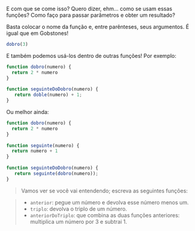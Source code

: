 E com que se come isso? Quero dizer, ehm... como se usam essas funções? Como faço para passar parâmetros e obter um resultado?

Basta colocar o nome da função e, entre parênteses, seus argumentos. É igual que em Gobstones!

``` javascript
dobro(3)
```

E também podemos usá-los dentro de outras funções! Por exemplo:

``` javascript
function dobro(numero) {
  return 2 * numero
}
 
function seguinteDoDobro(numero) {
   return doble(numero) + 1;
}
```

Ou melhor ainda:

``` javascript
function dobro(numero) {
  return 2 * numero
}
 
function seguinte(numero) {
  return numero + 1
}
 
function seguinteDoDobro(numero) {
   return seguinte(dobro(numero));
}
```

> Vamos ver se você vai entendendo; escreva as seguintes funções:

> * `anterior`: pegue um número e devolva esse número menos um.
> * `triplo`: devolva o triplo de um número.
> * `anteriorDoTriplo`: que combina as duas funções anteriores: multiplica um número por 3 e subtrai 1.